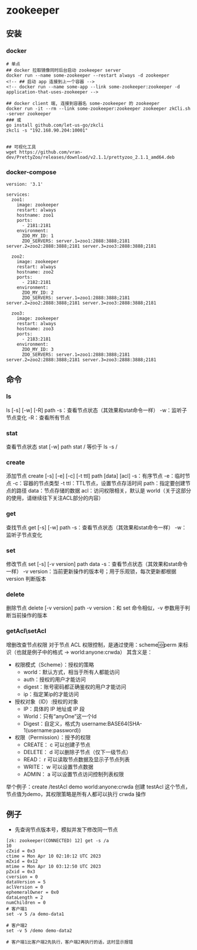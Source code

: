 # zookeeper

## 安装
### docker
```shell
# 单点
## docker 拉取镜像同时后台启动 zookeeper server
docker run --name some-zookeeper --restart always -d zookeeper
<!-- ## 启动 app 连接到上一个容器 -->
<!-- docker run --name some-app --link some-zookeeper:zookeeper -d application-that-uses-zookeeper -->

## docker client 端, 连接到容器名 some-zookeeper 的 zookeeper
docker run -it --rm --link some-zookeeper:zookeeper zookeeper zkCli.sh -server zookeeper
### 或
go install github.com/let-us-go/zkcli
zkcli -s "192.168.90.204:10001"


## 可视化工具
wget https://github.com/vran-dev/PrettyZoo/releases/download/v2.1.1/prettyzoo_2.1.1_amd64.deb
```

### docker-compose
```docker-compose
version: '3.1'

services:
  zoo1:
    image: zookeeper
    restart: always
    hostname: zoo1
    ports:
      - 2181:2181
    environment:
      ZOO_MY_ID: 1
      ZOO_SERVERS: server.1=zoo1:2888:3888;2181 server.2=zoo2:2888:3888;2181 server.3=zoo3:2888:3888;2181

  zoo2:
    image: zookeeper
    restart: always
    hostname: zoo2
    ports:
      - 2182:2181
    environment:
      ZOO_MY_ID: 2
      ZOO_SERVERS: server.1=zoo1:2888:3888;2181 server.2=zoo2:2888:3888;2181 server.3=zoo3:2888:3888;2181

  zoo3:
    image: zookeeper
    restart: always
    hostname: zoo3
    ports:
      - 2183:2181
    environment:
      ZOO_MY_ID: 3
      ZOO_SERVERS: server.1=zoo1:2888:3888;2181 server.2=zoo2:2888:3888;2181 server.3=zoo3:2888:3888;2181
```

## 命令
### ls
ls [-s] [-w] [-R] path
-s：查看节点状态（其效果和stat命令一样）
-w：监听子节点变化
-R：查看所有节点

### stat
查看节点状态
stat [-w] path
stat / 等价于 ls -s /

### create
添加节点
create [-s] [-e] [-c] [-t ttl] path [data] [acl]
-s：有序节点
-e：临时节点
-c：容器的节点类型
-t ttl：TTL节点，设置节点存活时间
path：指定要创建节点的路径
data：节点存储的数据
acl：访问权限相关，默认是 world（关于这部分的使用，请继续往下关注ACL部分的内容）

### get
查找节点
get [-s] [-w] path
-s：查看节点状态（其效果和stat命令一样）
-w：监听子节点变化

### set
修改节点
set [-s] [-v version] path data
-s：查看节点状态（其效果和stat命令一样）
-v version：当前更新操作的版本号；用于乐观锁，每次更新都根据 version 判断版本

### delete
删除节点
delete [-v version] path
-v version：和 set 命令相似，-v 参数用于判断当前操作的版本

### getAcl\setAcl
增删改查节点权限
对于节点 ACL 权限控制，是通过使用：scheme:id:perm 来标识（也就是例子中的格式 -> world:anyone:crwda）
其含义是：
- 权限模式（Scheme）：授权的策略
    - world：默认方式，相当于所有人都能访问
    - auth：授权的用户才能访问
    - digest：账号密码都正确鉴权的用户才能访问
    - ip：指定某ip的才能访问
- 授权对象（ID）:授权的对象
    - IP：具体的 IP 地址或 IP 段
    - World：只有“anyOne”这一个Id
    - Digest：自定义，格式为 username:BASE64(SHA-1(username:password))
- 权限（Permission）：授予的权限
    - CREATE： c 可以创建子节点
    - DELETE： d 可以删除子节点（仅下一级节点）
    - READ： r 可以读取节点数据及显示子节点列表
    - WRITE： w 可以设置节点数据
    - ADMIN： a 可以设置节点访问控制列表权限

举个例子：create /testAcl demo world:anyone:crwda
创建 testAcl 这个节点，节点值为demo，其权限策略是所有人都可以执行 crwda 操作

## 例子
- 先查询节点版本号，模拟并发下修改同一节点
```shell
[zk: zookeeper(CONNECTED) 12] get -s /a
10
cZxid = 0x3
ctime = Mon Apr 10 02:10:12 UTC 2023
mZxid = 0x12
mtime = Mon Apr 10 03:12:50 UTC 2023
pZxid = 0x3
cversion = 0
dataVersion = 5
aclVersion = 0
ephemeralOwner = 0x0
dataLength = 2
numChildren = 0
# 客户端1
set -v 5 /a demo-data1

# 客户端2
set -v 5 /demo demo-data2

# 客户端1比客户端2先执行，客户端2再执行的话，这时显示报错
```

